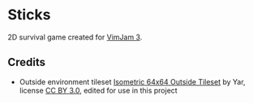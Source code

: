 # Sticks
2D survival game created for [VimJam 3](https://itch.io/jam/vimjam3).

## Credits
- Outside environment tileset [Isometric 64x64 Outside Tileset](https://opengameart.org/content/isometric-64x64-outside-tileset) by Yar, license [CC BY 3.0](https://creativecommons.org/licenses/by/3.0/), edited for use in this project
